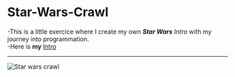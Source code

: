 # Star-Wars-Crawl

-This is a little exercice where I create my own ***Star Wars*** *Intro* with my journey into programmation.   
-Here is **my** [Intro](https://gigithegiraffe.github.io/Star-Wars-Crawl/)   
   
---   
   
![Star wars crawl](https://i.giphy.com/media/v1.Y2lkPTc5MGI3NjExOThxZzNxYjhjcjMzMGs4OTlqaTRmZjF2cnFweTRjeXI2Y2l6eGRwZiZlcD12MV9pbnRlcm5hbF9naWZfYnlfaWQmY3Q9Zw/3o7qDGPIxGwpzCQB7q/giphy.gif)    
